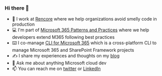 ### Hi there 👋

- 💼 I work at [Rencore](https://rencore.com) where we help organizations avoid smelly code in production
- 💻 I'm part of [Microsoft 365 Patterns and Practices](https://pnp.github.io/) where we help developers extend M365 following best practices
- ⌨️ I co-manage [CLI for Microsoft 365](https://aka.ms/cli-m365) which is a cross-platform CLI to manage Microsoft 365 and SharePoint Framework projects
- ✍️ I share my experiences and thoughts on my [blog](https://blog.mastykarz.nl)
- 💬 Ask me about anything Microsoft cloud dev
- 📫 You can reach me on [twitter](https://twitter.com/waldekm) or [LinkedIn](https://www.linkedin.com/in/waldekmastykarz/)
